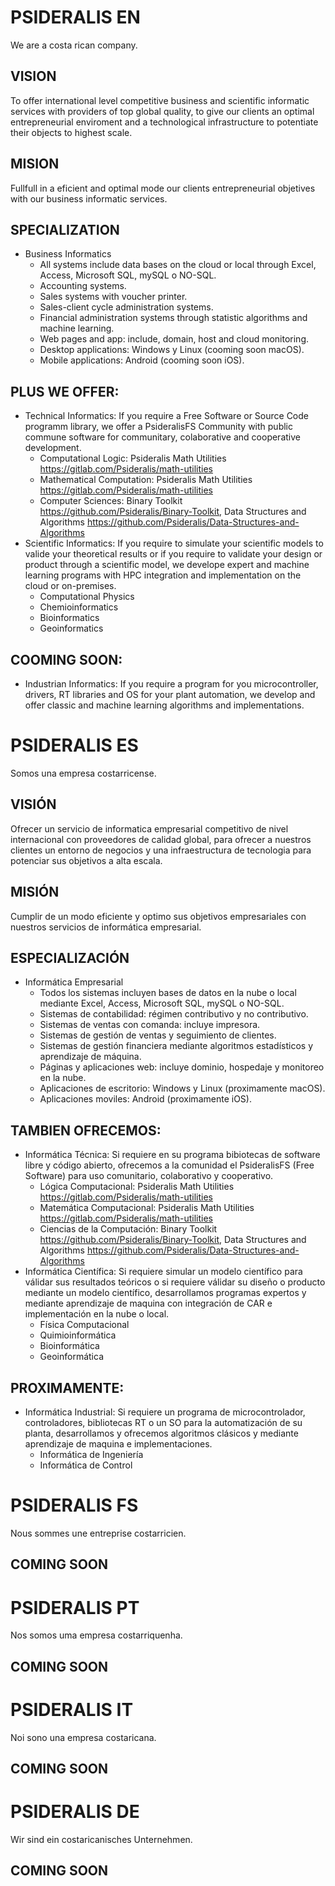 
# PSIDERALIS EN

We are a costa rican company.

## VISION

To offer international level competitive business and scientific informatic services with providers of top global quality, to give our clients an optimal entrepreneurial enviroment and a technological infrastructure to potentiate their objects to highest scale.

## MISION

Fullfull in a eficient and optimal mode our clients entrepreneurial objetives with our business informatic services.

## SPECIALIZATION
  - Business Informatics
    - All systems include data bases on the cloud or local through Excel, Access, Microsoft SQL, mySQL o NO-SQL. 
    - Accounting systems.
    - Sales systems with voucher printer.
    - Sales-client cycle administration systems.
    - Financial administration systems through statistic algorithms and machine learning.
    - Web pages and app: include, domain, host and cloud monitoring.
    - Desktop applications: Windows y Linux (cooming soon macOS).
    - Mobile applications: Android (cooming soon iOS).
   
## PLUS WE OFFER:
  - Technical Informatics: If you require a Free Software or Source Code programm library, we offer a PsideralisFS Community with public commune software for communitary, colaborative and cooperative development.
    - Computational Logic: Psideralis Math Utilities https://gitlab.com/Psideralis/math-utilities
    - Mathematical Computation: Psideralis Math Utilities https://gitlab.com/Psideralis/math-utilities
    - Computer Sciences: Binary Toolkit https://github.com/Psideralis/Binary-Toolkit, Data Structures and Algorithms https://github.com/Psideralis/Data-Structures-and-Algorithms
  - Scientific Informatics: If you require to simulate your scientific models to valide your theoretical results or if you require to validate your design or product through a scientific model, we develope expert and machine learning programs with HPC integration and implementation on the cloud or on-premises.
    - Computational Physics
    - Chemioinformatics
    - Bioinformatics
    - Geoinformatics
  
 ## COOMING SOON:
  - Industrian Informatics: If you require a program for you microcontroller, drivers, RT libraries and OS for your plant automation, we develop and offer classic and machine learning algorithms and implementations. 

# PSIDERALIS ES

Somos una empresa costarricense.

## VISIÓN

Ofrecer un servicio de informatica empresarial competitivo de nivel internacional con proveedores de calidad global, para ofrecer a nuestros clientes un entorno de negocios y una infraestructura de tecnologia para potenciar sus objetivos a alta escala.

## MISIÓN

Cumplir de un modo eficiente y optimo sus objetivos empresariales con nuestros servicios de informática empresarial.

## ESPECIALIZACIÓN
  - Informática Empresarial
    - Todos los sistemas incluyen bases de datos en la nube o local mediante Excel, Access, Microsoft SQL, mySQL o NO-SQL. 
    - Sistemas de contabilidad: régimen contributivo y no contributivo.
    - Sistemas de ventas con comanda: incluye impresora.
    - Sistemas de gestión de ventas y seguimiento de clientes.
    - Sistemas de gestión financiera mediante algoritmos estadísticos y aprendizaje de máquina.
    - Páginas y aplicaciones web: incluye dominio, hospedaje y monitoreo en la nube.
    - Aplicaciones de escritorio: Windows y Linux (proximamente macOS).
    - Aplicaciones moviles: Android (proximamente iOS).
   
## TAMBIEN OFRECEMOS:
  - Informática Técnica: Si requiere en su programa bibiotecas de software libre y código abierto, ofrecemos a la comunidad el PsideralisFS (Free Software) para uso comunitario, colaborativo y cooperativo.
    - Lógica Computacional: Psideralis Math Utilities https://gitlab.com/Psideralis/math-utilities
    - Matemática Computacional:  Psideralis Math Utilities https://gitlab.com/Psideralis/math-utilities
    - Ciencias de la Computación: Binary Toolkit https://github.com/Psideralis/Binary-Toolkit, Data Structures and Algorithms https://github.com/Psideralis/Data-Structures-and-Algorithms
  - Informática Científica: Si requiere simular un modelo científico para válidar sus resultados teóricos o si requiere válidar su diseño o producto mediante un modelo científico, desarrollamos programas expertos y mediante aprendizaje de maquina con integración de CAR e implementación en la nube o local.
    - Física Computacional
    - Quimioinformática
    - Bioinformática
    - Geoinformática
  
 ## PROXIMAMENTE:
  - Informática Industrial: Si requiere un programa de microcontrolador, controladores, bibliotecas RT o un SO para la automatización de su planta, desarrollamos y ofrecemos algoritmos clásicos y mediante aprendizaje de maquina e implementaciones.
    - Informática de Ingeniería
    - Informática de Control


# PSIDERALIS FS

Nous sommes une entreprise costarricien.

## COMING SOON

# PSIDERALIS PT

Nos somos uma empresa costarriquenha.

## COMING SOON


# PSIDERALIS IT

Noi sono una empresa costaricana.

## COMING SOON


# PSIDERALIS DE

Wir sind ein costaricanisches Unternehmen.

## COMING SOON

